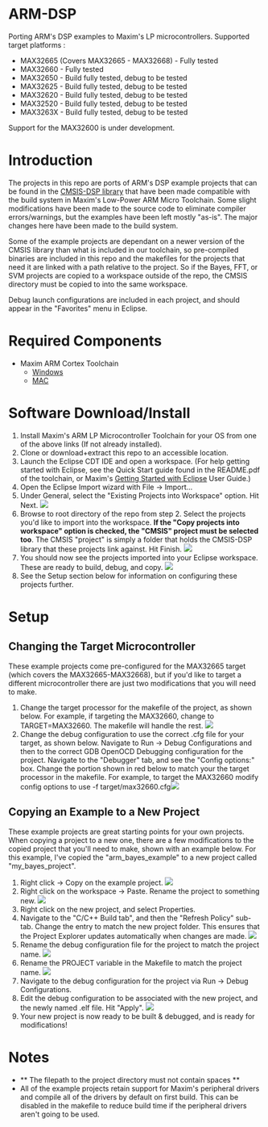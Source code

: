 # ARM-DSP
Porting ARM's DSP examples to Maxim's LP microcontrollers.
Supported target platforms :
- MAX32665 (Covers MAX32665 - MAX32668) - Fully tested
- MAX32660 - Fully tested
- MAX32650 - Build fully tested, debug to be tested
- MAX32625 - Build fully tested, debug to be tested
- MAX32620 - Build fully tested, debug to be tested
- MAX32520 - Build fully tested, debug to be tested
- MAX3263X - Build fully tested, debug to be tested

Support for the MAX32600 is under development.

# Introduction

The projects in this repo are ports of ARM's DSP example projects that can be found in the <a href="https://www.keil.com/pack/doc/CMSIS/DSP/html/index.html" >CMSIS-DSP library</a> that have been made compatible with the build system in Maxim's Low-Power ARM Micro Toolchain.  Some slight modifications have been made to the source code to eliminate compiler errors/warnings, but the examples have been left mostly "as-is".  The major changes here have been made to the build system.

Some of the example projects are dependant on a newer version of the CMSIS library than what is included in our toolchain, so pre-compiled binaries are included in this repo and the makefiles for the projects that need it are linked with a path relative to the project. So if the Bayes, FFT, or SVM projects are copied to a workspace outside of the repo, the CMSIS directory must be copied to into the same workspace.

Debug launch configurations are included in each project, and should appear in the "Favorites" menu in Eclipse.


# Required Components
- Maxim ARM Cortex Toolchain
  - <a href="https://www.maximintegrated.com/en/design/software-description.html/swpart=SFW0001500A">Windows</a>
  - <a href="https://www.maximintegrated.com/en/design/software-description.html/swpart=SFW0001660A">MAC</a>

# Software Download/Install
1. Install Maxim's ARM LP Microcontroller Toolchain for your OS from one of the above links (If not already installed).
2. Clone or download+extract this repo to an accessible location.
3. Launch the Eclipse CDT IDE and open a workspace.  (For help getting started with Eclipse, see the Quick Start guide found in the README.pdf of the toolchain, or Maxim's <a href="https://pdfserv.maximintegrated.com/en/an/TUT6245.pdf">Getting Started with Eclipse</a> User Guide.)
4. Open the Eclipse Import wizard with File -> Import...
5. Under General, select the "Existing Projects into Workspace" option.  Hit Next.  <img src="img/import_general.png">
6. Browse to root directory of the repo from step 2.  Select the projects you'd like to import into the workspace.  **If the "Copy projects into workspace" option is checked, the "CMSIS" project must be selected too**. The CMSIS "project" is simply a folder that holds the CMSIS-DSP library that these projects link against.  Hit Finish. <img src="img/import.png">
7. You should now see the projects imported into your Eclipse workspace.  These are ready to build, debug, and copy.  <img src="eclipse_projects_imported.PNG">
8. See the Setup section below for information on configuring these projects further.

# Setup
## Changing the Target Microcontroller
These example projects come pre-configured for the MAX32665 target (which covers the MAX32665-MAX32668), but if you'd like to target a different microcontroller there are just two modifications that you will need to make.

1. Change the target processor for the makefile of the project, as shown below.  For example, if targeting the MAX32660, change to TARGET=MAX32660.  The makefile will handle the rest. <img src="img/target.png">
2. Change the debug configuration to use the correct .cfg file for your target, as shown below.  Navigate to Run -> Debug Configurations and then to the correct GDB OpenOCD Debugging configuration for the project.  Navigate to the "Debugger" tab, and see the "Config options:" box.  Change the portion shown in red below to match your the target processor in the makefile.  For example, to target the MAX32660 modify config options to use -f target/max32660.cfg<img src="img/debug_config.png">

## Copying an Example to a New Project
These example projects are great starting points for your own projects.  When copying a project to a new one, there are a few modifications to the copied project that you'll need to make, shown with an example below.  For this example, I've copied the "arm_bayes_example" to a new project called "my_bayes_project".


1. Right click -> Copy on the example project. <img src="img/copy_example_1.PNG">
2. Right click on the workspace -> Paste. Rename the project to something new. <img src="img/copy_example_2.PNG">
3. Right click on the new project, and select Properties.
4. Navigate to the "C/C++ Build tab", and then the "Refresh Policy" sub-tab.  Change the entry to match the new project folder.  This ensures that the Project Explorer updates automatically when changes are made. <img src="img/copy_example_3.PNG">
5. Rename the debug configuration file for the project to match the project name. <img src="img/copy_example_4.PNG">
6. Rename the PROJECT variable in the Makefile to match the project name. <img src="img/copy_example_5.PNG">
7. Navigate to the debug configuration for the project via Run -> Debug Configurations.
8. Edit the debug configuration to be associated with the new project, and the newly named .elf file.  Hit "Apply". <img src="img/copy_example_6.PNG">
9. Your new project is now ready to be built & debugged, and is ready for modifications!

# Notes
- ** The filepath to the project directory must not contain spaces **
- All of the example projects retain support for Maxim's peripheral drivers and compile all of the drivers by default on first build.  This can be disabled in the makefile to reduce build time if the peripheral drivers aren't going to be used.
